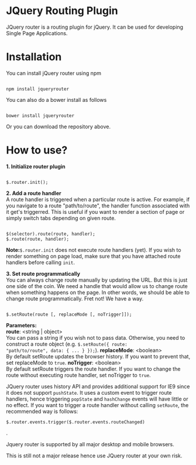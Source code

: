 # JQuery Routing Plugin
JQuery router is a routing plugin for jQuery. It can be used for developing Single Page Applications.

# Installation
You can install jQuery router using npm

<pre><code>
npm install jqueryrouter
</code></pre>

You can also do a bower install as follows

<pre><code>
bower install jqueryrouter
</code></pre>

Or you can download the repository above.

# How to use?
<b>1. Initialize router plugin</b><br/>
<pre><code>
$.router.init();
</code></pre>

<b>2. Add a route handler</b><br/>
A route handler is triggered when a particular route is active. For example, if you navigate to a route "path/to/route", the handler function associated with it get's triggerred. This is useful if you want to render a section of page or simply switch tabs depending on given route.

<pre><code>
$(selector).route(route, handler);
$.route(route, handler);
</code></pre>

<b>Note:</b><code>$.router.init</code> does not execute route handlers (yet). If you wish to render something on page load, make sure that you have attached route handlers before calling <code>init</code>.

<b>3. Set route programmatically</b><br/>
You can always change route manually by updating the URL. But this is just one side of the coin. We need a handle that would allow us to change route when something happens on the page. In other words, we should be able to change route programmatically. Fret not! We have a way.

<pre><code>
$.setRoute(route [, replaceMode [, noTrigger]]);
</code></pre>

<b>Parameters:</b><br/>
<b>route</b>: &lt;string | object&gt;<br/>
You can pass a string if you wish not to pass data. Otherwise, you need to construct a route object (e.g. <code>$.setRoute({ route: "path/to/route", data: { ... } });</code>).
<b>replaceMode</b>: &lt;boolean&gt;<br/>
By default setRoute updates the browser history. If you want to prevent that, set replaceMode to <code>true</code>.
<b>noTrigger</b>: &lt;boolean&gt;<br/>
By default setRoute triggers the route handler. If you want to change the route without executing route handler, set noTrigger to <code>true</code>.

JQuery router uses history API and provides additional support for IE9 since it does not support <code>pushState</code>. It uses a custom event to trigger route handlers, hence triggering <code>popState</code> and <code>hashChange</code> events will have little or no effect. If you want to trigger a route handler without calling <code>setRoute</code>, the recommended way is follows: 
<pre><code>$.router.events.trigger($.router.events.routeChanged)</code></pre>.
  
Jquery router is supported by all major desktop and mobile browsers.

This is still not a major release hence use JQuery router at your own risk.
